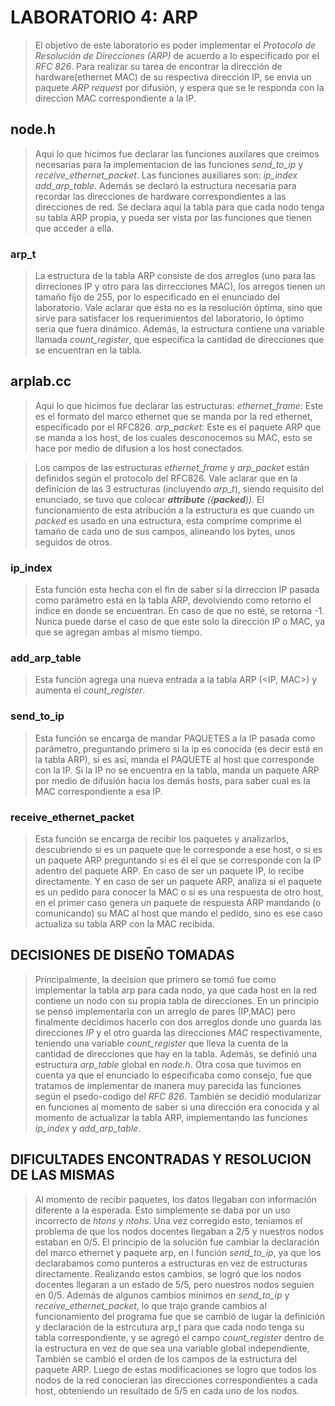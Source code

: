 LABORATORIO 4: ARP
====================

>El objetivo de este laboratorio es poder implementar el *Protocolo de
>Resolución de Direcciones (ARP)* de acuerdo a lo especificado por el *RFC 826*.
>Para realizar su tarea de encontrar la dirección de hardware(ethernet MAC) de
>su respectiva dirección IP, se envia un paquete *ARP request* por difusión,
> y espera que se le responda con la direccion MAC correspondiente a la IP.

node.h
------
>Aqui lo que hicimos fue declarar las funciones auxilares que creimos
>necesarias para la implementacion de las funciones *send_to_ip* y
>*receive_ethernet_packet*.
>Las funciones auxiliares son:
>*ip_index*
>*add_arp_table*.
>Además se declaró la estructura necesaria para recordar las direcciones de
>hardware correspondientes a las direcciones de red.
>Se declara aquí la tabla para que cada nodo tenga su tabla ARP propia,
>y pueda ser vista por las funciones que tienen que acceder a ella.

### arp_t
> La estructura de la tabla ARP consiste de dos arreglos (uno para las
>dirreciones IP y otro para las dirrecciones MAC), los arregos tienen un 
>tamaño fijo de 255, por lo especificado en el enunciado del laboratorio.
>Vale aclarar que ésta no es la resolución óptima, sino que sirve para
>satisfacer los requerimientos del laboratorio, lo óptimo seria que fuera
>dinámico.
>Además, la estructura contiene una variable llamada *count_register*, que
>especifica la cantidad de direcciones que se encuentran en la tabla.


arplab.cc
---------
>Aqui lo que hicimos fue declarar las estructuras:
>*ethernet_frame*: Este es el formato del marco ethernet que se manda por la
> red ethernet, especificado por el RFC826.
>*arp_packet*: Este es el paquete ARP que se manda a los host, de los cuales
> desconocemos su MAC, esto se hace por medio de difusion a los host conectados.

> Los campos de las estructuras *ethernet_frame* y *arp_packet* están definidos
>según el protocolo del RFC826.
>Vale aclarar que en la definicion de las 3 estructuras (incluyendo *arp_t*),
>siendo requisito del enunciado, se tuvo que colocar
>*__attribute__ ((__packed__))*.
>El funcionamiento de esta atribución a la estructura es que cuando un *packed*
>es usado en una estructura, esta comprime comprime el tamaño de cada uno de sus
>campos, alineando los bytes, unos seguidos de otros.


### ip_index
> Esta función esta hecha con el fin de saber si la dirreccion IP pasada como
>parámetro está en la tabla ARP, devolviendo como retorno el índice en donde se
>encuentran.
>En caso de que no esté, se retorna -1.
>Nunca puede darse el caso de que este solo la dirección IP o MAC, ya que se
>agregan ambas al mismo tiempo.

### add_arp_table
> Esta función agrega una nueva entrada a la tabla ARP (<IP, MAC>) y aumenta el
>*count_register*.

### send_to_ip
> Esta función se encarga de mandar PAQUETES a la IP pasada como parámetro,
>preguntando primero si la ip es conocida (es decir está en la tabla ARP),
>si es así, manda el PAQUETE al host que corresponde con la IP. Si la IP no se
>encuentra en la tabla, manda un paquete ARP por medio de difusión hacia los
>demás hosts, para saber cual es la MAC correspondiente a esa IP.

### receive_ethernet_packet
> Esta función se encarga de recibir los paquetes y analizarlos, descubriendo
>si es un paquete que le corresponde a ese host, o si es un paquete ARP
>preguntando si es él el que se corresponde con la IP adentro del paquete ARP.
>En caso de ser un paquete IP, lo recibe directamente. Y en caso de ser un
>paquete ARP, analiza si el paquete es un pedido para conocer la MAC o si es una
>respuesta de otro host, en el primer caso genera un paquete de respuesta
>ARP mandando (o comunicando) su MAC al host que mando el pedido, sino es ese
>caso actualiza su tabla ARP con la MAC recibida.

DECISIONES DE DISEÑO TOMADAS
----------------------------

>Principalmente, la decision que primero se tomó fue como implementar la tabla
>arp para cada nodo, ya que cada host en la red contiene un nodo con su propia
>tabla de direcciones. En un principio se pensó implementarla con un arreglo de
>pares (IP,MAC) pero finalmente decidimos hacerlo con dos arreglos donde uno
>guarda las direcciones *IP* y el otro guarda las direcciones *MAC*
>respectivamente, teniendo una variable *count_register* que lleva la cuenta de
>la cantidad de direcciones que hay en la tabla.
>Además, se definió una estructura *arp_table* global en *node.h*.
>Otra cosa que tuvimos en cuenta ya que el enunciado lo especificaba como
>consejo, fue que tratamos de implementar de manera muy parecida las funciones
>según el psedo-codigo del *RFC 826*.
>También se decidió modularizar en funciones al momento de saber si una
>dirección era conocida y al momento de actualizar la tabla ARP, implementando
>las funciones *ip_index* y *add_arp_table*.

DIFICULTADES ENCONTRADAS Y RESOLUCION DE LAS MISMAS
---------------------------------------------------

>Al momento de recibir paquetes, los datos llegaban con información diferente a
>la esperada. Esto simplemente se daba por un uso incorrecto de *htons* y
>*ntohs*.
>Una vez corregido esto, teniamos el problema de que los nodos docentes llegaban
>a 2/5 y nuestros nodos estaban en 0/5.
>El principio de la solución fue cambiar la declaración del marco ethernet
>y paquete arp, en l función *send_to_ip*, ya que los declarabamos como punteros
>a estructuras en vez de estructuras directamente.
>Realizando estos cambios, se logró que los nodos docentes llegaran a un estado
>de 5/5, pero nuestros nodos seguien en 0/5.
>Además de algunos cambios mínimos en *send_to_ip* y *receive_ethernet_packet*,
>lo que trajo grande cambios al funcionamiento del programa fue que se cambió de
>lugar la definición y declaración de la estrcutura arp_t para que cada nodo
>tenga su tabla correspondiente, y se agregó el campo *count_register* dentro de
>la estructura en vez de que sea una variable global independiente,
>También se cambió el orden de los campos de la estructura del paquete ARP.
>Luego de estas modificaciones se logro que todos los nodos de la red conocieran
>las direcciones correspondientes a cada host, obteniendo un resultado de 5/5
>en cada uno de los nodos.
